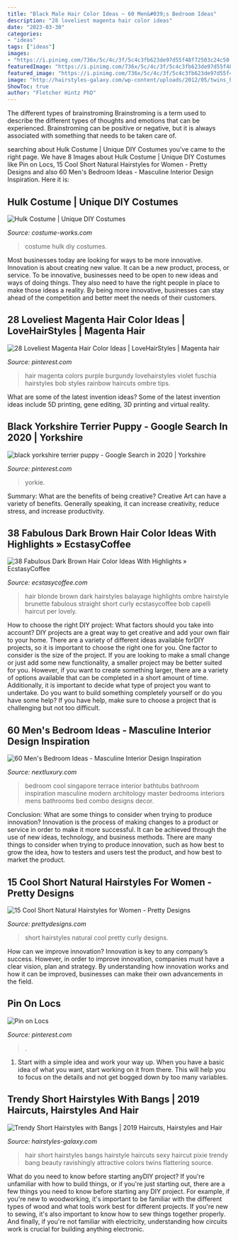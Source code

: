 ```yaml
---
title: "Black Male Hair Color Ideas ~ 60 Men&#039;s Bedroom Ideas"
description: "28 loveliest magenta hair color ideas"
date: "2023-03-30"
categories:
- "ideas"
tags: ["ideas"]
images:
- "https://i.pinimg.com/736x/5c/4c/3f/5c4c3fb623de97d55f48f72503c24c50.jpg"
featuredImage: "https://i.pinimg.com/736x/5c/4c/3f/5c4c3fb623de97d55f48f72503c24c50.jpg"
featured_image: "https://i.pinimg.com/736x/5c/4c/3f/5c4c3fb623de97d55f48f72503c24c50.jpg"
image: "http://hairstyles-galaxy.com/wp-content/uploads/2012/05/twins_hair_and_beauty_haircut.jpg"
ShowToc: true
author: "Fletcher Hintz PhD"
---
```



The different types of brainstroming
Brainstroming is a term used to describe the different types of thoughts and emotions that can be experienced. Brainstroming can be positive or negative, but it is always associated with something that needs to be taken care of.

	

		
searching about Hulk Costume | Unique DIY Costumes you've came to the right page. We have 8 Images about Hulk Costume | Unique DIY Costumes like Pin on Locs, 15 Cool Short Natural Hairstyles for Women - Pretty Designs and also 60 Men&#039;s Bedroom Ideas - Masculine Interior Design Inspiration. Here it is:
		
    
## Hulk Costume | Unique DIY Costumes

<img loading=lazy src="https://photos.costume-works.com/full/hulk19.jpg" onerror="this.onerror=null;this.src='https://tse2.mm.bing.net/th?id=OIP.KuJqj1ACniWS1bVBaErXPQHaMe&amp;pid=15.1';" alt="Hulk Costume | Unique DIY Costumes">

_Source: costume-works.com_

>costume hulk diy costumes. 

	

Most businesses today are looking for ways to be more innovative. Innovation is about creating new value. It can be a new product, process, or service. To be innovative, businesses need to be open to new ideas and ways of doing things. They also need to have the right people in place to make those ideas a reality. By being more innovative, businesses can stay ahead of the competition and better meet the needs of their customers.

    
## 28 Loveliest Magenta Hair Color Ideas | LoveHairStyles | Magenta Hair

<img loading=lazy src="https://i.pinimg.com/736x/ac/5b/1b/ac5b1b13ea90126718d8b530530de740--magenta-hair-colors-hair-color-ideas.jpg" onerror="this.onerror=null;this.src='https://tse3.mm.bing.net/th?id=OIP.Xhzm0Eda-PQ5D_qvax5xrQHaLG&amp;pid=15.1';" alt="28 Loveliest Magenta Hair Color Ideas | LoveHairStyles | Magenta hair">

_Source: pinterest.com_

>hair magenta colors purple burgundy lovehairstyles violet fuschia hairstyles bob styles rainbow haircuts ombre tips. 

	

What are some of the latest invention ideas?
Some of the latest invention ideas include 5D printing, gene editing, 3D printing and virtual reality.

    
## Black Yorkshire Terrier Puppy - Google Search In 2020 | Yorkshire

<img loading=lazy src="https://i.pinimg.com/736x/15/20/a6/1520a636da7ba619f450205b032f79ed.jpg" onerror="this.onerror=null;this.src='https://tse2.mm.bing.net/th?id=OIP.LLdiENE2WsRVK0jhT4G8QgHaK1&amp;pid=15.1';" alt="black yorkshire terrier puppy - Google Search in 2020 | Yorkshire">

_Source: pinterest.com_

>yorkie. 

	

Summary: What are the benefits of being creative?
Creative Art can have a variety of benefits. Generally speaking, it can increase creativity, reduce stress, and increase productivity.

    
## 38 Fabulous Dark Brown Hair Color Ideas With Highlights » EcstasyCoffee

<img loading=lazy src="https://i0.wp.com/www.ecstasycoffee.com/wp-content/uploads/2017/01/Dark-Brown-Blonde-Long-Hairstyle.jpg?resize=500%2C666" onerror="this.onerror=null;this.src='https://tse3.mm.bing.net/th?id=OIP.BZyzGRvECvKUmIOGJChfHgHaJ3&amp;pid=15.1';" alt="38 Fabulous Dark Brown Hair Color Ideas With Highlights » EcstasyCoffee">

_Source: ecstasycoffee.com_

>hair blonde brown dark hairstyles balayage highlights ombre hairstyle brunette fabulous straight short curly ecstasycoffee bob capelli haircut per lovely. 

	

How to choose the right DIY project: What factors should you take into account?
DIY projects are a great way to get creative and add your own flair to your home. There are a variety of different ideas available forDIY projects, so it is important to choose the right one for you. One factor to consider is the size of the project. If you are looking to make a small change or just add some new functionality, a smaller project may be better suited for you. However, if you want to create something larger, there are a variety of options available that can be completed in a short amount of time. Additionally, it is important to decide what type of project you want to undertake. Do you want to build something completely yourself or do you have some help? If you have help, make sure to choose a project that is challenging but not too difficult.

    
## 60 Men&#039;s Bedroom Ideas - Masculine Interior Design Inspiration

<img loading=lazy src="http://nextluxury.com/wp-content/uploads/cool-masculine-bedroom-interior-design.jpg" onerror="this.onerror=null;this.src='https://tse4.mm.bing.net/th?id=OIP.QqRJShHKkT6_qR7cIyWqhgHaLJ&amp;pid=15.1';" alt="60 Men&#039;s Bedroom Ideas - Masculine Interior Design Inspiration">

_Source: nextluxury.com_

>bedroom cool singapore terrace interior bathtubs bathroom inspiration masculine modern architology master bedrooms interiors mens bathrooms bed combo designs decor. 

	

Conclusion: What are some things to consider when trying to produce innovation?
Innovation is the process of making changes to a product or service in order to make it more successful. It can be achieved through the use of new ideas, technology, and business methods. There are many things to consider when trying to produce innovation, such as how best to grow the idea, how to testers and users test the product, and how best to market the product.

    
## 15 Cool Short Natural Hairstyles For Women - Pretty Designs

<img loading=lazy src="https://www.prettydesigns.com/wp-content/uploads/2013/09/Short-hairstyles-for-black-women.jpg" onerror="this.onerror=null;this.src='https://tse1.mm.bing.net/th?id=OIP.Gqf-UkaSELJyOC-FoRbgfgHaLC&amp;pid=15.1';" alt="15 Cool Short Natural Hairstyles for Women - Pretty Designs">

_Source: prettydesigns.com_

>short hairstyles natural cool pretty curly designs. 

	

How can we improve innovation?
Innovation is key to any company’s success. However, in order to improve innovation, companies must have a clear vision, plan and strategy. By understanding how innovation works and how it can be improved, businesses can make their own advancements in the field.

    
## Pin On Locs

<img loading=lazy src="https://i.pinimg.com/736x/5c/4c/3f/5c4c3fb623de97d55f48f72503c24c50.jpg" onerror="this.onerror=null;this.src='https://tse1.mm.bing.net/th?id=OIP.4fzlzuKPx-WjqclDvZblyAHaJ3&amp;pid=15.1';" alt="Pin on Locs">

_Source: pinterest.com_

>. 

	

1. Start with a simple idea and work your way up. When you have a basic idea of what you want, start working on it from there. This will help you to focus on the details and not get bogged down by too many variables.

    
## Trendy Short Hairstyles With Bangs | 2019 Haircuts, Hairstyles And Hair

<img loading=lazy src="http://hairstyles-galaxy.com/wp-content/uploads/2012/05/twins_hair_and_beauty_haircut.jpg" onerror="this.onerror=null;this.src='https://tse1.mm.bing.net/th?id=OIP.W0bkAzXLC6h79xdagPCoewHaJ4&amp;pid=15.1';" alt="Trendy Short Hairstyles with Bangs | 2019 Haircuts, Hairstyles and Hair">

_Source: hairstyles-galaxy.com_

>hair short hairstyles bangs hairstyle haircuts sexy haircut pixie trendy bang beauty ravishingly attractive colors twins flattering source. 

	

What do you need to know before starting anyDIY project?
If you're unfamiliar with how to build things, or if you're just starting out, there are a few things you need to know before starting any DIY project. For example, if you're new to woodworking, it's important to be familiar with the different types of wood and what tools work best for different projects. If you're new to sewing, it's also important to know how to sew things together properly. And finally, if you're not familiar with electricity, understanding how circuits work is crucial for building anything electronic.

